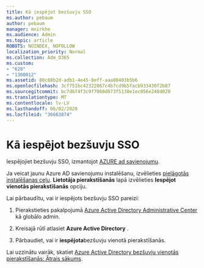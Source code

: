 ```yaml
---
title: Kā iespējot bezšuvju SSO
ms.author: pebaum
author: pebaum
manager: mnirkhe
ms.audience: Admin
ms.topic: article
ROBOTS: NOINDEX, NOFOLLOW
localization_priority: Normal
ms.collection: Adm_O365
ms.custom:
- "628"
- "1300012"
ms.assetid: 80c88b2d-adb1-4e45-8eff-aaa80403b5b6
ms.openlocfilehash: 3cf751bc42322067c4b7cd9b5facb933430f2b87
ms.sourcegitcommit: bc7d6f4f3c9f7060d073f5130e1ec856e248d020
ms.translationtype: MT
ms.contentlocale: lv-LV
ms.lasthandoff: 06/02/2020
ms.locfileid: "36663874"
---
```

# <a name="how-to-enable-seamless-sso"></a>Kā iespējot bezšuvju SSO

Iespējojiet bezšuvju SSO, izmantojot [AZURE ad savienojumu](https://docs.microsoft.com/azure/active-directory/connect/active-directory-aadconnect).
  
Ja veicat jaunu Azure AD savienojumu instalēšanu, izvēlieties [pielāgotās instalēšanas ceļu](https://docs.microsoft.com/azure/active-directory/connect/active-directory-aadconnect-get-started-custom). **Lietotāja pierakstīšanās** lapā izvēlieties **Iespējot vienotās pierakstīšanās** opciju.
  
Lai pārbaudītu, vai ir iespējots bezšuvju SSO pareizi:
  
1. Pierakstieties pakalpojumā [Azure Active Directory Administrative Center](https://aad.portal.azure.com) kā globālo admin.

2. Kreisajā rūtī atlasiet **Azure Active Directory** .

3. Pārbaudiet, vai ir **iespējota**bezšuvju vienotā pierakstīšanās.

Lai uzzinātu vairāk, skatiet [Azure Active Directory bezšuvju vienotās pierakstīšanās: Ātrais sākums](https://docs.microsoft.com/azure/active-directory/connect/active-directory-aadconnect-sso-quick-start).
  